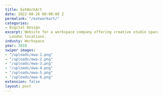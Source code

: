 ```yaml
---
title: EatWorkArt
date: 2022-08-26 00:00:00 Z
permalink: "/eatworkart/"
categories:
- Digital Design
excerpt: Website for a workspace company offering creative studio spaces across several
  London locations.
industy: Workspace
year: 2018
swiper images:
- "/uploads/ewa-1.png"
- "/uploads/ewa-2.png"
- "/uploads/ewa-3.png"
- "/uploads/ewa-4.png"
- "/uploads/ewa-5.png"
- "/uploads/ewa-6.png"
extension: false
layout: post
---
```


